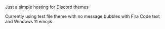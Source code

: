 Just a simple hosting for Discord themes

Currently using test file theme with no message bubbles with Fira Code text and Windows 11 emojis

